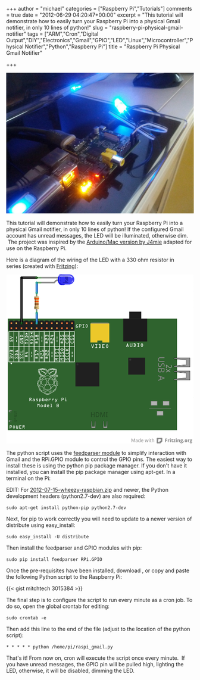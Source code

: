 +++
author = "michael"
categories = ["Raspberry Pi","Tutorials"]
comments = true
date = "2012-06-29 04:20:47+00:00"
excerpt = "This tutorial will demonstrate how to easily turn your Raspberry Pi into a physical Gmail notifier, in only 10 lines of python!"
slug = "raspberry-pi-physical-gmail-notifier"
tags = ["ARM","Cron","Digital Output","DIY","Electronics","Gmail","GPIO","LED","Linux","Microcontroller","Physical Notifier","Python","Raspberry Pi"]
title = "Raspberry Pi Physical Gmail Notifier"

+++

![](/img/pi-physical-gmail-notifier.jpg)

This tutorial will demonstrate how to easily turn your Raspberry Pi into a physical Gmail notifier, in only 10 lines of python! If the configured Gmail account has unread messages, the LED will be illuminated, otherwise dim.  The project was inspired by the [Arduino/Mac version by J4mie](http://j4mie.org/blog/how-to-make-a-physical-gmail-notifier/) adapted for use on the Raspberry Pi.

Here is a diagram of the wiring of the LED with a 330 ohm resistor in series (created with [Fritzing](http://fritzing.org/)):

![raspi_gmail_led](/img/raspi_gmail_led.png)

The python script uses the [feedparser module](http://code.google.com/p/feedparser/) to simplify interaction with Gmail and the RPi.GPIO module to control the GPIO pins. The easiest way to install these is using the python pip package manager. If you don't have it installed, you can install the pip package manager using apt-get. In a terminal on the Pi:

EDIT: For [2012-07-15-wheezy-raspbian.zip](http://downloads.raspberrypi.org/images/raspbian/2012-07-15-wheezy-raspbian/2012-07-15-wheezy-raspbian.zip) and newer, the Python development headers (python2.7-dev) are also required:

```
sudo apt-get install python-pip python2.7-dev
```

Next, for pip to work correctly you will need to update to a newer version of distribute using easy_install:

```
sudo easy_install -U distribute
```

Then install the feedparser and GPIO modules with pip:

```
sudo pip install feedparser RPi.GPIO
```

Once the pre-requisites have been installed, download , or copy and paste the following Python script to the Raspberry Pi:

{{< gist mitchtech 3015384 >}}

The final step is to configure the script to run every minute as a cron job. To do so, open the global crontab for editing:

```
sudo crontab -e
```

Then add this line to the end of the file (adjust to the location of the python script):

```
* * * * * python /home/pi/raspi_gmail.py
```

That's it! From now on, cron will execute the script once every minute.  If you have unread messages, the GPIO pin will be pulled high, lighting the LED, otherwise, it will be disabled, dimming the LED.

